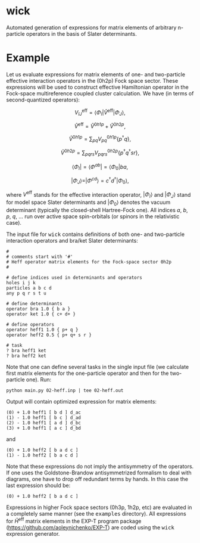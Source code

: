 
# wick
Automated generation of expressions for matrix elements of arbitrary n-particle operators in the basis of Slater determinants.

# Example

Let us evaluate expressions for matrix elements of one- and two-particle effective interaction operators in the (0h2p) Fock space sector. These expressions will be used to construct effective Hamiltonian operator in the Fock-space multireference coupled cluster calculation. We have (in terms of second-quantized operators):

$$ V^{\text{eff}}_{IJ} = \langle \Phi_I |  \hat{V}^{\text{eff}} | \Phi_J \rangle, $$

$$ \hat{V}^{\text{eff}} = \hat{V}^{0h1p} + \hat{V}^{0h2p}, $$

$$  \hat{V}^{0h1p} = \sum_{pq} V^{0h1p}_{pq} \{ p^\dagger q \}, $$

$$ \hat{V}^{0h2p} = \sum_{pqrs} V^{0h2p}_{pqrs} \{ p^\dagger q^\dagger s r \}, $$

$$\langle \Phi_I| = \langle \Phi^{ab} | =  \langle \Phi_0 | b a, $$

$$|\Phi_J\rangle = |\Phi^{cd} \rangle = c^\dagger d^\dagger |\Phi_0\rangle, $$

where $V^{\text{eff}}$ stands for the effective interaction operator, $|\Phi_{I}\rangle$ and $|\Phi_{J}\rangle$ stand for model space Slater determinants and $|\Phi_0\rangle$ denotes the vacuum determinant (typically the closed-shell Hartree-Fock one). All indices <i>a</i>, <i>b</i>, <i>p</i>, <i>q</i>, ...  run over active space spin-orbitals (or spinors in the relativistic case).

The input file for <tt>wick</tt> contains definitions of both one- and two-particle interaction operators and bra/ket Slater determinants:
```
#
# comments start with '#'
# Heff operator matrix elements for the Fock-space sector 0h2p
#

# define indices used in determinants and operators
holes i j k
particles a b c d
any p q r s t u

# define determinants
operator bra 1.0 { b a }
operator ket 1.0 { c+ d+ }

# define operators
operator heff1 1.0 { p+ q }
operator heff2 0.5 { p+ q+ s r }

# task
? bra heff1 ket
? bra heff2 ket
```
Note that one can define several tasks in the single input file (we calculate first matrix elements for the one-particle operator and then for the two-particle one). Run:
```
python main.py 02-heff.inp | tee 02-heff.out
```
Output will contain optimized expression for matrix elements:
```
(0) + 1.0 heff1 [ b d ] d_ac
(1) - 1.0 heff1 [ b c ] d_ad
(2) - 1.0 heff1 [ a d ] d_bc
(3) + 1.0 heff1 [ a c ] d_bd
```
and
```
(0) + 1.0 heff2 [ b a d c ]
(1) - 1.0 heff2 [ b a c d ]
```
Note that these expressions do not imply the antisymmetry of the operators. If one uses the Goldstone-Brandow antisymmetrized formalism to deal with diagrams, one have to drop off redundant terms by hands. In this case the last expression should be:
```
(0) + 1.0 heff2 [ b a d c ]
```
Expressions in higher Fock space sectors (0h3p, 1h2p, etc) are evaluated in a completely same manner (see the <tt>examples</tt> directory). All expressions for $\hat{H}^{\text{eff}}$ matrix elements in the EXP-T program package (https://github.com/aoleynichenko/EXP-T) are coded using the <tt>wick</tt> expression generator.
